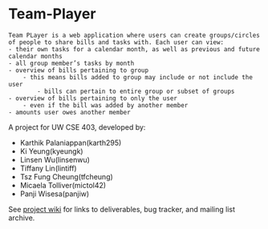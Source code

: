 Team-Player
===========

	Team PLayer is a web application where users can create groups/circles of people to share bills and tasks with. Each user can view:
	- their own tasks for a calendar month, as well as previous and future calendar months
	- all group member’s tasks by month
	- overview of bills pertaining to group
		- this means bills added to group may include or not include the user
			- bills can pertain to entire group or subset of groups
	- overview of bills pertaining to only the user
		- even if the bill was added by another member
	- amounts user owes another member

  A project for UW CSE 403, developed by:
  - Karthik Palaniappan(karth295)
  - Ki Yeung(kyeungk)
  - Linsen Wu(linsenwu)
  - Tiffany Lin(lintiff)
  - Tsz Fung Cheung(tfcheung)
  - Micaela Tolliver(mictol42)
  - Panji Wisesa(panjiw)

See <a href="/wiki">project wiki</a> for links to deliverables, bug tracker, and mailing list archive. 
